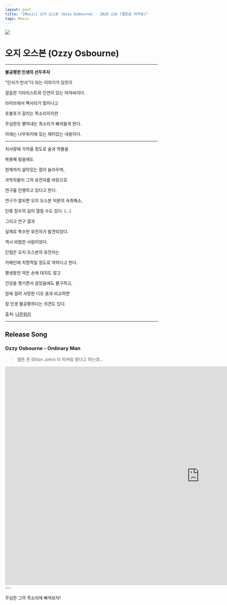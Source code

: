 ```yaml
---
layout: post
title: "[Music] 오지 오스본 (Ozzy Osbourne) - 2020 신보 (엘튼존 피처링)"
tags: Music
---
```


![](http://fetch.rigvedawiki.net/f/_cache/fetchfile/d/da/dac12c44e6b9c1eb7ea5848250bd8775.jpeg)



# 오지 오스본 (Ozzy Osbourne)

---

**불공평한 인생의 선두주자**

"인사가 만사"다 라는 이야기가 있듯이

걸출한 기타리스트와 인연이 있는 아저씨이다.

라이브에서 삑사리가 많이나고

호불호가 갈리는 목소리이지만

무심한듯 뱉어내는 목소리가 빠져들게 한다.

아래는 나무위키에 있는 재미있는 내용이다.

---

치사량에 가까울 정도로 술과 약물을 

복용해 왔음에도 

현재까지 살아있는 점이 놀라우며,

과학자들이 그의 유전자를 바탕으로 

연구를 진행하고 있다고 한다. 

연구가 잘되면 오지 오스본 덕분의 숙취해소, 

인류 장수의 길이 열릴 수도 있다. (...) 

그리고 연구 결과 

실제로 특수한 유전자가 발견되었다. 

역시 비범한 사람이었다. 

단점은 오지 오스본의 유전자는 

카페인에 치명적일 정도로 약하다고 한다. 

평생동안 약은 손에 대지도 않고 

건강을 챙기면서 살았음에도 불구하고,

암에 걸려 사망한 디오 옹과 비교하면 

참 인생 불공평하다는 의견도 있다.

출처: [나무위키](https://namu.wiki/w/%EC%98%A4%EC%A7%80%20%EC%98%A4%EC%8A%A4%EB%B3%B8)

---

## Release Song

### Ozzy Osbourne - Ordinary Man

> 엘튼 존 (Elton John) 이 피쳐링 했다고 하는데...

<iframe width="1280" height="720" src="https://www.youtube.com/embed/fWUxkZEuJG4" frameborder="0" allow="accelerometer; autoplay; encrypted-media; gyroscope; picture-in-picture" allowfullscreen></iframe>
---

무심한 그의 목소리에 빠져보자!
